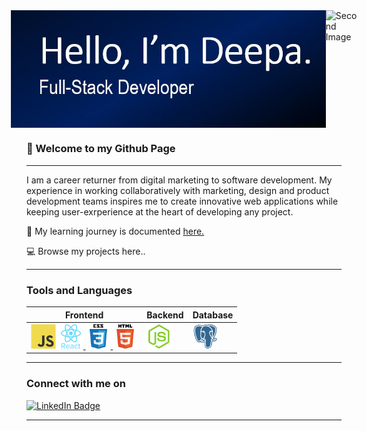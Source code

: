 <!-- ![](./heading.JPG) -->
<div style="display: flex; justify-content: center;margin-bottom: 20px;">
  <img src="./heading.JPG" width="550"; object-fit: cover;>
  <img src="https://media.giphy.com/media/L1R1tvI9svkIWwpVYr/giphy.gif" alt="Second Image" width="250";object-fit: cover;>
</div>

### 👩 Welcome to my Github Page

---

I am a career returner from digital marketing to software development. My experience in working collaboratively with marketing, design and product development teams inspires me to create innovative web applications while keeping user-exrperience at the heart of developing any project.

🌱 My learning journey is documented <a href="https://deepsdali.github.io/Deepa-Portfolio/" target="_blank"> here. </a>

💻 Browse my projects here..

---

### Tools and Languages

| Frontend                                                                                                                                                                                                                                                                                                                                                                                                                                                                                                                                                                                                                                                                                                                                                                                                                                   | Backend                                                                                                                                          | Database                                                                                                                                                |
| ------------------------------------------------------------------------------------------------------------------------------------------------------------------------------------------------------------------------------------------------------------------------------------------------------------------------------------------------------------------------------------------------------------------------------------------------------------------------------------------------------------------------------------------------------------------------------------------------------------------------------------------------------------------------------------------------------------------------------------------------------------------------------------------------------------------------------------------ | ------------------------------------------------------------------------------------------------------------------------------------------------ | ------------------------------------------------------------------------------------------------------------------------------------------------------- |
| <img src="https://raw.githubusercontent.com/devicons/devicon/master/icons/javascript/javascript-original.svg" alt="javascript" width="40" height="40"/> <a href="https://reactjs.org/" target="_blank" rel="noreferrer"> <img src="https://raw.githubusercontent.com/devicons/devicon/master/icons/react/react-original-wordmark.svg" alt="react" width="40" height="40"/> </a> <a href="https://www.w3schools.com/css/" target="_blank" rel="noreferrer"> <img src="https://raw.githubusercontent.com/devicons/devicon/master/icons/css3/css3-original-wordmark.svg" alt="css3" width="40" height="40"/> </a> <a href="https://www.w3.org/html/" target="_blank" rel="noreferrer"> <img src="https://raw.githubusercontent.com/devicons/devicon/master/icons/html5/html5-original-wordmark.svg" alt="html5" width="40" height="40"/> </a> | <a><img src="https://raw.githubusercontent.com/devicons/devicon/master/icons/nodejs/nodejs-plain.svg" alt="nodejs" width="40" height="40"/> </a> | <a><img src="https://raw.githubusercontent.com/devicons/devicon/master/icons/postgresql/postgresql-plain.svg" alt="postgresql" width="40" height="40"/> |

---

### Connect with me on

  <a href="https://www.linkedin.com/in/deepashri-dali/">
    <img src="https://img.shields.io/badge/LinkedIn-blue?style=for-the-badge&logo=linkedin&logoColor=white" alt="LinkedIn Badge"/>
  </a>

---

<!--
**DeepsDali/DeepsDali** is a ✨ _special_ ✨ repository because its `README.md` (this file) appears on your GitHub profile.

Here are some ideas to get you started:

- 🔭 I’m currently working on ...
- 🌱 I’m currently learning ...
- 👯 I’m looking to collaborate on ...
- 🤔 I’m looking for help with ...
- 💬 Ask me about ...
- 📫 How to reach me: ...
- 😄 Pronouns: ...
- ⚡ Fun fact: ...
  -->

